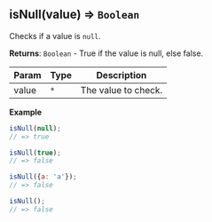 <a name="isNull"></a>

## isNull(value) ⇒ <code>Boolean</code>
Checks if a value is `null`.

**Returns**: <code>Boolean</code> - True if the value is null, else false.  

| Param | Type | Description |
| --- | --- | --- |
| value | <code>\*</code> | The value to check. |

**Example**  
```js
isNull(null);
// => true

isNull(true);
// => false

isNull({a: 'a'});
// => false

isNull();
// => false
```

